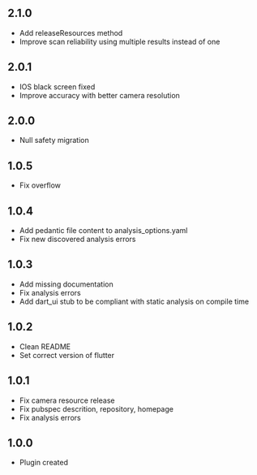## 2.1.0

- Add releaseResources method
- Improve scan reliability using multiple results instead of one

## 2.0.1

- IOS black screen fixed
- Improve accuracy with better camera resolution

## 2.0.0

- Null safety migration

## 1.0.5

- Fix overflow

## 1.0.4

- Add pedantic file content to analysis_options.yaml
- Fix new discovered analysis errors

## 1.0.3

- Add missing documentation
- Fix analysis errors
- Add dart_ui stub to be compliant with static analysis on compile time

## 1.0.2

- Clean README
- Set correct version of flutter

## 1.0.1

- Fix camera resource release
- Fix pubspec descrition, repository, homepage
- Fix analysis errors

## 1.0.0

- Plugin created

